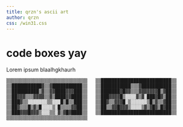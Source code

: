 ```yaml
---
title: qrzn's ascii art
author: qrzn
css: /win31.css
---
```


# code boxes yay

Lorem ipsum blaalhgkhaurh

`
▒▒▒▒▒▒▒▒▒▒▒▒▒▒▒▒▒▒▒▒▒▒▒▒▒▒▒▒▒▒  
▒▒██████████████████████████▒▒  
▒▒███████████▓▒▒▓███████████▒▒  
▒▒███████████▒▒▒▓███████████▒▒  
▒▒██████████▒▓▒▒▓▓████▓▓▓███▒▒  
▒▒███████▓█▓▓▒▒▒▓▓▓▓▓▓▓█▒▓██▒▒  
▒▒██▓▓▓▒▒▒▓▓▓▓▒▒▓▒████▓▓████▒▒  
▒▒███▓▓▓▓█▒░░░░▓▒▓░███▓█▓▒██▒▒  
▒▒███▓▒▒░░░░░░░▒▒░░░█▒█▒▒███▒▒  
▒▒██▓▒▒▓▓▓█░▒░░░░░░▒█▒▓▒▒▓██▒▒  
▒▒██▓▒▒▒█▒▓▒█░░░░▒░█▒▒▒▒▓▓██▒▒  
▒▒██▒▒▓▓█▓▓▓▒░░░░▒▓▒▓█▓▒█▓██▒▒  
▒▒███▓▓▓█▓▓▓▒░░░▒▒░▓▒▓█▓████▒▒  
▒▒██████████████████████████▒▒  
▒▒▒▒▒▒▒▒▒▒▒▒▒▒▒▒▒▒▒▒▒▒▒▒▒▒▒▒▒▒  
`


